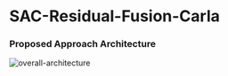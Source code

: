# SAC-Residual-Fusion-Carla

### Proposed Approach Architecture

![overall-architecture](https://github.com/CMVS-Lab/SAC-Residual-Fusion-CARLA/assets/87255154/30792085-5577-471e-89b4-4a288117a281)

